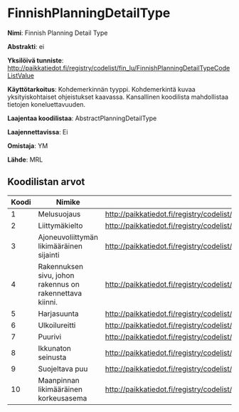 # FinnishPlanningDetailType

**Nimi**: Finnish Planning Detail Type

**Abstrakti**: ei

**Yksilöivä tunniste**: http://paikkatiedot.fi/registry/codelist/fin_lu/FinnishPlanningDetailTypeCodeListValue

**Käyttötarkoitus**: Kohdemerkinnän tyyppi. Kohdemerkintä kuvaa yksityiskohtaiset ohjeistukset kaavassa. Kansallinen koodilista mahdollistaa tietojen koneluettavuuden.

**Laajentaa koodilistaa**: AbstractPlanningDetailType

**Laajennettavissa**: Ei

**Omistaja**: YM

**Lähde**: MRL

## Koodilistan arvot

Koodi     | Nimike           | Tunniste
-----------|------------------|------------
 1       | Melusuojaus   | http://paikkatiedot.fi/registry/codelist/fin_lu/FinnishPlanningDetailTypeCodeListValue/1
 2       | Liittymäkielto   | http://paikkatiedot.fi/registry/codelist/fin_lu/FinnishPlanningDetailTypeCodeListValue/2 
 3       | Ajoneuvoliittymän likimääräinen sijainti   | http://paikkatiedot.fi/registry/codelist/fin_lu/FinnishPlanningDetailTypeCodeListValue/3
 4       | Rakennuksen sivu, johon rakennus on rakennettava kiinni.   | http://paikkatiedot.fi/registry/codelist/fin_lu/FinnishPlanningDetailTypeCodeListValue/4
 5       | Harjasuunta   | http://paikkatiedot.fi/registry/codelist/fin_lu/FinnishPlanningDetailTypeCodeListValue/5
 6       | Ulkoilureitti   | http://paikkatiedot.fi/registry/codelist/fin_lu/FinnishPlanningDetailTypeCodeListValue/6
 7       | Puurivi   | http://paikkatiedot.fi/registry/codelist/fin_lu/FinnishPlanningDetailTypeCodeListValue/7
 8       | Ikkunaton seinusta   | http://paikkatiedot.fi/registry/codelist/fin_lu/FinnishPlanningDetailTypeCodeListValue/8
 9       | Suojeltava puu   | http://paikkatiedot.fi/registry/codelist/fin_lu/FinnishPlanningDetailTypeCodeListValue/9
 10       | Maanpinnan likimääräinen korkeusasema   | http://paikkatiedot.fi/registry/codelist/fin_lu/FinnishPlanningDetailTypeCodeListValue/10
